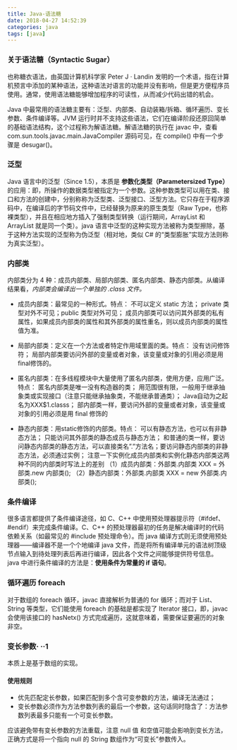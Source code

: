 ```yaml
---
title: Java-语法糖
date: 2018-04-27 14:52:39
categories: java
tags: [java]
---
```

### 关于语法糖（Syntactic Sugar）
也称糖衣语法，由英国计算机科学家 Peter J · Landin 发明的一个术语，指在计算机预言中添加的某种语法，这种语法对语言的功能并没有影响，但是更方便程序员使用。通常，使用语法糖能够增加程序的可读性，从而减少代码出错的机会。

Java 中最常用的语法糖主要有：泛型、内部类、自动装箱/拆箱、循环遍历、变长参数、条件编译等。JVM 运行时并不支持这些语法，它们在编译阶段还原回简单的基础语法结构，这个过程称为解语法糖。解语法糖的执行在 javac 中，查看 com.sun.tools.javac.main.JavaCompiler 源码可见，在 compile() 中有一个步骤是 desugar()。

### 泛型
Java 语言中的泛型（Since 1.5），本质是 **参数化类型（Parametersized Type）** 的应用：即，所操作的数据类型被指定为一个参数。这种参数类型可以用在类、接口和方法的创建中，分别称称为泛型类、泛型接口、泛型方法。它只存在于程序源码中，在编译后的字节码文件中，已经替换为原来的原生类型（Raw Type，也称裸类型），并且在相应地方插入了强制类型转换（运行期间，ArrayList<int> 和 ArrayList<String> 就是同一个类）。java 语言中泛型的这种实现方法被称为类型擦除，基于这种方法实现的泛型称为伪泛型（相对地，类似 C# 的“类型膨胀”实现方法则称为真实泛型）。

### 内部类
内部类分为 4 种：成员内部类、局部内部类、匿名内部类、静态内部类。从编译结果看，_内部类会编译出一个单独的 .class 文件。_
* 成员内部类：最常见的一种形式。特点：
不可以定义 static 方法；
private 类型对外不可见；public 类型对外可见；
成员内部类可以访问其外部类的私有属性，如果成员内部类的属性和其外部类的属性重名，则以成员内部类的属性值为准。

* 局部内部类：定义在一个方法或者特定作用域里面的类。特点：
没有访问修饰符；
局部内部类要访问外部的变量或者对象，该变量或对象的引用必须是用final修饰的。

* 匿名内部类：在多线程模块中大量使用了匿名内部类，使用方便，应用广泛。特点：
匿名内部类是唯一没有构造器的类；
用范围很有限，一般用于继承抽象类或实现接口（注意只能继承抽象类，不能继承普通类）；
Java自动为之起名为XXX$1.classs；
部内部类一样，要访问外部的变量或者对象，该变量或对象的引用必须是用 final 修饰的

* 静态内部类：用static修饰的内部类。特点：
可以有静态方法，也可以有非静态方法；
只能访问其外部类的静态成员与静态方法；
和普通的类一样，要访问静态内部类的静态方法，可以直接类名”.”方法名；要访问静态内部类的非静态方法，必须通过实例；
注意一下实例化成员内部类和实例化静态内部类这两种不同的内部类时写法上的差别
（1）成员内部类：外部类.内部类 XXX = 外部类.new 内部类();
（2）静态内部类：外部类.内部类 XXX = new 外部类.内部类();

### 条件编译
很多语言都提供了条件编译途径，如 C、C++ 中使用预处理器提示符（#ifdef、#endif）来完成条件编译。C、C++ 的预处理器最初的任务是解决编译时的代码依赖关系（如最常见的 #include 预处理命令）。而 java 编译方式则无须使用预处理器——编译器不是一个个地编译 java 文件，而是将所有编译单元的语法树顶级节点输入到待处理列表后再进行编译，因此各个文件之间能够提供符号信息。
java 中进行条件编译的方法是：**使用条件为常量的 if 语句**。

### 循环遍历 foreach
对于数组的 foreach 循环，javac 直接解析为普通的 for 循环；而对于 List、String 等类型，它们能使用 foreach 的基础是都实现了 Iterator 接口，即，javac 会使用该接口的 hasNetx() 方式完成遍历，这就意味着，需要保证要遍历的对象非空。

### 变长参数·   ··1
本质上是基于数组的实现。

#### 使用规则
* 优先匹配定长参数，如果匹配到多个含可变参数的方法，编译无法通过；
* 变长参数必须作为方法参数列表的最后一个参数，这句话同时隐含了：方法参数列表最多只能有一个可变长参数。

应该避免带有变长参数的方法重载，注意 null 值 和空值可能会影响到变长方法，正确方式是将一个指向 null 的 String 数组作为“可变长”参数传入。
